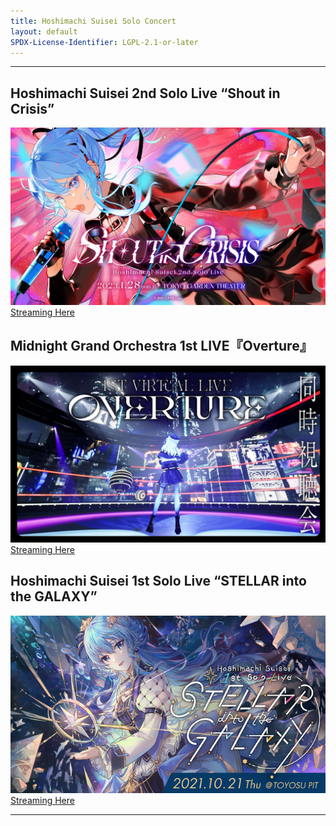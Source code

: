 ```yaml
---
title: Hoshimachi Suisei Solo Concert
layout: default
SPDX-License-Identifier: LGPL-2.1-or-later
---
```


---

## Hoshimachi Suisei 2nd Solo Live “Shout in Crisis”

<div class="container">
  <img class="lazyload" src="/assets/images/suisei2.jpg" alt="suisei2"/>
</div>
<a href="../suisei2/" class="button" role="button">
  Streaming Here
</a>

## Midnight Grand Orchestra 1st LIVE『Overture』

<div class="container">
  <img class="lazyload" src="/assets/images/suiseiorc.jpg" alt="suiseiorc"/>
</div>
<a href="../suiseiorc/" class="button" role="button">
  Streaming Here
</a>

## Hoshimachi Suisei 1st Solo Live “STELLAR into the GALAXY”

<div class="container">
  <img class="lazyload" src="/assets/images/suisei1.png" alt="suisei1"/>
</div>
<a href="../suisei1/" class="button" role="button">
  Streaming Here
</a>

---